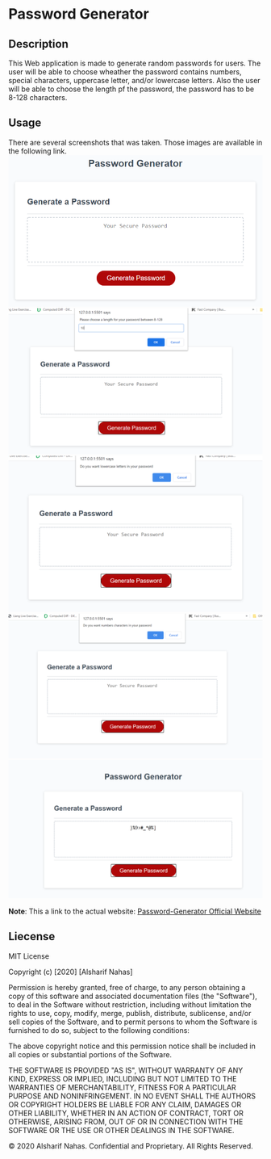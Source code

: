 # Password Generator

## Description

This Web application is made to generate random passwords for users. The user will be able to choose wheather the password contains numbers, special characters, uppercase letter, and/or lowercase letters. Also the user will be able to choose the length pf the password, the password has to be 8-128 characters.

## Usage

There are several screenshots that was taken. Those images are available in the following link.
![Website Screenshot 1](Assets/Images/screen-shot1.PNG)
![Website Screenshot 2](Assets/Images/screen-shot2.PNG)
![Website Screenshot 3](Assets/Images/screen-shot3.PNG)
![Website Screenshot 4](Assets/Images/screen-shot4.PNG)
![Website Screenshot 5](Assets/Images/screen-shot5.PNG)

**Note**: This a link to the actual website: [Password-Generator Official Website](https://alsharifnahas.github.io/Password-Generator/.)

## Liecense

MIT License

Copyright (c) [2020] [Alsharif Nahas]

Permission is hereby granted, free of charge, to any person obtaining a copy
of this software and associated documentation files (the "Software"), to deal
in the Software without restriction, including without limitation the rights
to use, copy, modify, merge, publish, distribute, sublicense, and/or sell
copies of the Software, and to permit persons to whom the Software is
furnished to do so, subject to the following conditions:

The above copyright notice and this permission notice shall be included in all
copies or substantial portions of the Software.

THE SOFTWARE IS PROVIDED "AS IS", WITHOUT WARRANTY OF ANY KIND, EXPRESS OR
IMPLIED, INCLUDING BUT NOT LIMITED TO THE WARRANTIES OF MERCHANTABILITY,
FITNESS FOR A PARTICULAR PURPOSE AND NONINFRINGEMENT. IN NO EVENT SHALL THE
AUTHORS OR COPYRIGHT HOLDERS BE LIABLE FOR ANY CLAIM, DAMAGES OR OTHER
LIABILITY, WHETHER IN AN ACTION OF CONTRACT, TORT OR OTHERWISE, ARISING FROM,
OUT OF OR IN CONNECTION WITH THE SOFTWARE OR THE USE OR OTHER DEALINGS IN THE
SOFTWARE.

© 2020 Alsharif Nahas. Confidential and Proprietary. All Rights Reserved.

